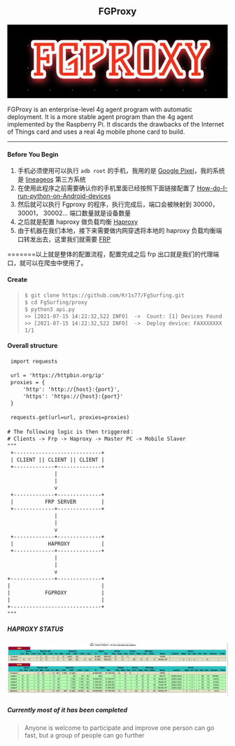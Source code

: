 <h2 align="center"> FGProxy </h2>

<p align="center"><img src="https://raw.githubusercontent.com/Kr1s77/FgSurfing/main/log.png" 
        alt="Master"></p>



FGProxy  is an enterprise-level 4g agent program with automatic deployment. It is a more stable agent program than the 4g agent implemented by the Raspberry Pi. It discards the drawbacks of the Internet of Things card and uses a real 4g mobile phone card to build.

---

#### Before You Begin
1. 手机必须使用可以执行 `adb root` 的手机，我用的是 [Google Pixel](https://en.wikipedia.org/wiki/Pixel_(1st_generation))，我的系统是 [lineageos](https://www.lineageos.org/) 第三方系统
2. 在使用此程序之前需要确认你的手机里面已经按照下面链接配置了 [How-do-I-run-python-on-Android-devices](https://kr1s77.github.io/2021/7/12/How-do-I-run-python-on-Android-devices/)
3. 然后就可以执行 Fgproxy 的程序，执行完成后，端口会被映射到 30000， 30001， 30002... 端口数量就是设备数量
4. 之后就是配置 haproxy 做负载均衡 [Haproxy](https://github.com/haproxy/haproxy)
5. 由于机器在我们本地，接下来需要做内网穿透将本地的 haproxy 负载均衡端口转发出去，这里我们就需要 [FRP](https://github.com/fatedier/frp)

=======以上就是整体的配置流程，配置完成之后 frp 出口就是我们的代理端口，就可以在爬虫中使用了。

#### Create

>   ```shell
>   $ git clone https://github.com/Kr1s77/FgSurfing.git
>   $ cd FgSurfing/proxy
>   $ python3 api.py
>   >> [2021-07-15 14:22:32,522 INFO]  ->  Count: [1] Devices Found
>   >> [2021-07-15 14:22:32,522 INFO]  ->  Deploy device: FAXXXXXXX  1/1
>   ```

#### Overall structure
```python3
 import requests
 
 url = 'https://httpbin.org/ip'
 proxies = {
     'http': 'http://{host}:{port}',
     'https': 'https://{host}:{port}'
 }
 
 requests.get(url=url, proxies=proxies)

# The following logic is then triggered：
# Clients -> Frp -> Haproxy -> Master PC -> Mobile Slaver
"""
 +----------------------------+
 | CLIENT || CLIENT || CLIENT |  
 +-------------+--------------+
               |
               |
               v
 +-------------+--------------+
 |          FRP SERVER        |
 +-------------+--------------+
               |
               |
               v
 +-------------+--------------+
 |           HAPROXY          |
 +-------------+--------------+
               |
               |
               v
+--------------+--------------+
|                             |
|           FGPROXY           |
|                             |
+-----------------------------+
"""
```

##### HAPROXY STATUS 
<p align="center"><img src="https://raw.githubusercontent.com/Kr1s77/FgSurfing/main/haproxy.png" 
        alt="Master"></p>

##### Currently most of it has been completed
> Anyone is welcome to participate and improve
> one person can go fast, but a group of people can go further
